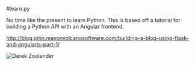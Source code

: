 #learn.py

No time like the present to learn Python. This is based off a tutorial for building a Python API with an Angular frontend.  

http://blog.john.mayonvolcanosoftware.com/building-a-blog-using-flask-and-angularjs-part-1/  

![Derek Zoolander](http://i.imgur.com/Ws21z2d.jpg)